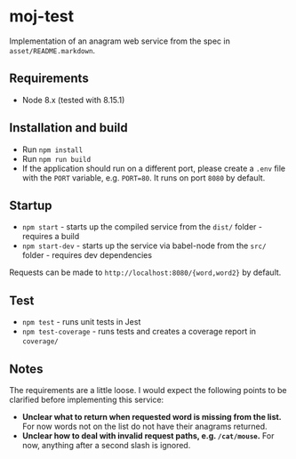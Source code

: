 # moj-test

Implementation of an anagram web service from the spec in `asset/README.markdown`.

## Requirements

- Node 8.x (tested with 8.15.1)

## Installation and build

- Run `npm install`
- Run `npm run build`
- If the application should run on a different port, please create a `.env` file with the `PORT` variable, e.g. `PORT=80`. It runs on port `8080` by default.

## Startup

- `npm start` - starts up the compiled service from the `dist/` folder - requires a build
- `npm start-dev` - starts up the service via babel-node from the `src/` folder - requires dev dependencies

Requests can be made to `http://localhost:8080/{word,word2}` by default. 

## Test

- `npm test` - runs unit tests in Jest
- `npm test-coverage` - runs tests and creates a coverage report in `coverage/`

## Notes

The requirements are a little loose. I would expect the following points to be clarified before implementing this service:

- **Unclear what to return when requested word is missing from the list.** For now words not on the list do not have their anagrams returned.
- **Unclear how to deal with invalid request paths, e.g. `/cat/mouse`.** For now, anything after a second slash is ignored.  
